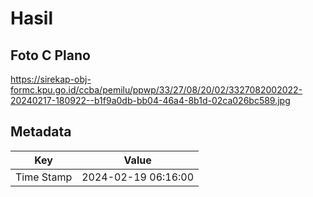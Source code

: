 # Hasil

## Foto C Plano

https://sirekap-obj-formc.kpu.go.id/ccba/pemilu/ppwp/33/27/08/20/02/3327082002022-20240217-180922--b1f9a0db-bb04-46a4-8b1d-02ca026bc589.jpg


## Metadata

| Key        | Value               |
| ---------- | ------------------- |
| Time Stamp | 2024-02-19 06:16:00 |



